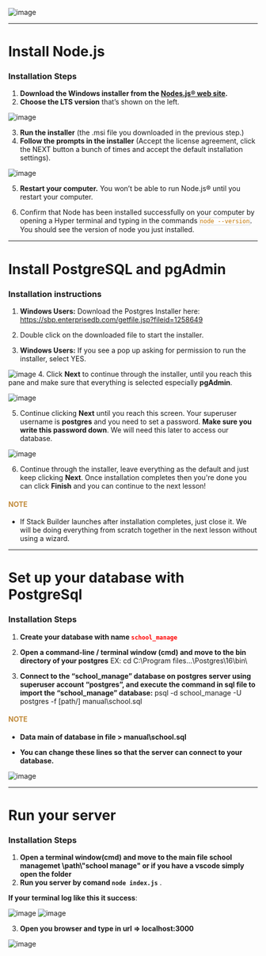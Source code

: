 ﻿
![image](./manual/image/head.png)


<hr>

# Install Node.js
###  Installation Steps

1. **Download the Windows installer from the [Nodes.js® web site](https://nodejs.org/en).**
2. **Choose the LTS version** that’s shown on the left.

![image](./manual/image/node1.png)

3. **Run the installer** (the .msi file you downloaded in the previous step.)
4. **Follow the prompts in the installer** (Accept the license agreement, click the NEXT button a bunch of times and accept the default installation settings).

![image](./manual/image/node2.png)

5. **Restart your computer.** You won’t be able to run Node.js® until you restart your computer. 

6. Confirm that Node has been installed successfully on your computer by opening a Hyper terminal and typing in the commands <span style="display: inline-block;border: 1px solid #ddd;font-family: monospace;color: #c47500;">`node --version`</span>.
You should see the version of node you just installed.

<hr>

# Install PostgreSQL and pgAdmin
### Installation instructions
1. **Windows Users:** Download the Postgres Installer here:
    <https://sbp.enterprisedb.com/getfile.jsp?fileid=1258649>

2. Double click on the downloaded file to start the installer.

3. **Windows Users:** If you see a pop up asking for permission to run the installer, select YES.

![image](./manual/image/postgres1.png)
4. Click **Next** to continue through the installer, until you reach this pane and make sure that everything is selected especially **pgAdmin**.

![image](./manual/image/postgres2.png)

5. Continue clicking **Next** until you reach this screen. Your superuser username is **postgres** and you need to set a password. **Make sure you write this password down**. We will need this later to access our database.

![image](./manual/image/postgres3.png)

6. Continue through the installer, leave everything as the default and just keep clicking **Next**. Once installation completes then you're done you can click **Finish** and you can continue to the next lesson!

#### <div style="color:rgb(193, 138, 57);">NOTE</div>
- If Stack Builder launches after installation completes, just close it. We will be doing everything from scratch together in the next lesson without using a wizard.

<hr>

# Set up your database with PostgreSql
###  Installation Steps

1. **Create your database with name <strong style="color:red">`school_manage`</strong>**
   
2. **Open a command-line / terminal window (cmd) and move to the bin directory of your postgres** EX: cd C:\Program files\...\Postgres\16\bin\

3. **Connect to the “school_manage” database on postgres server using superuser account “postgres”, and execute the command in sql file to import the “school_manage” database:** psql -d school_manage -U postgres -f [path/] manual\school.sql

#### <div style="color:rgb(193, 138, 57);">NOTE</div>
- **Data main of database in file > manual\school.sql**

- **You can change these lines so that the server can connect to your database.**

![image](./manual/image/database1.png)

<hr>

# Run your server
###  Installation Steps

1. **Open a terminal window(cmd) and move to the main file school managemet \path\\"school manage" or if you have a vscode simply open the folder**
2. **Run you server by comand `node index.js`** .

**If your terminal log like this it success**:

![image](./manual/image/run1.png)
![image](./manual/image/run2.png)

3. **Open you browser and type in url => localhost:3000**

![image](./manual/image/success.png)

